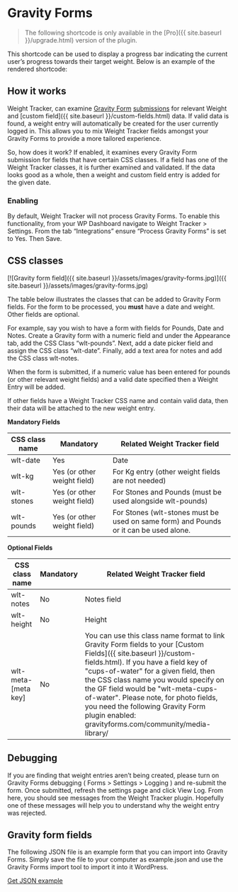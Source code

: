 # Gravity Forms

> The following shortcode is only available in the [Pro]({{ site.baseurl }}/upgrade.html) version of the plugin.

This shortcode can be used to display a progress bar indicating the current user’s progress towards their target weight. Below is an example of the rendered shortcode:

## How it works

Weight Tracker, can examine  [Gravity Form](https://www.gravityforms.com/)  [submissions](https://docs.gravityforms.com/gform_after_submission/)  for relevant Weight and [custom field]({{ site.baseurl }}/custom-fields.html) data. If valid data is found, a weight entry will automatically be created for the user currently logged in. This allows you to mix Weight Tracker fields amongst your Gravity Forms to provide a more tailored experience.

So, how does it work? If enabled, it examines every Gravity Form submission for fields that have certain CSS classes. If a field has one of the Weight Tracker classes, it is further examined and validated. If the data looks good as a whole, then a weight and custom field entry is added for the given date.

### Enabling

By default, Weight Tracker will not process Gravity Forms. To enable this functionality, from your WP Dashboard navigate to Weight Tracker > Settings. From the tab “Integrations” ensure “Process Gravity Forms” is set to Yes. Then Save.

## CSS classes

[![Gravity form field]({{ site.baseurl }}/assets/images/gravity-forms.jpg)]({{ site.baseurl }}/assets/images/gravity-forms.jpg)

The table below illustrates the classes that can be added to Gravity Form fields. For the form to be processed, you  **must**  have a date and weight. Other fields are optional.

For example, say you wish to have a form with fields for Pounds, Date and Notes. Create a Gravity form with a numeric field and under the Appearance tab, add the CSS Class “wlt-pounds”. Next, add a date picker field and assign the CSS class “wlt-date”. Finally, add a text area for notes and add the CSS class wlt-notes.

When the form is submitted, if a numeric value has been entered for pounds (or other relevant weight fields) and a valid date specified then a Weight Entry will be added.

If other fields have a Weight Tracker CSS name and contain valid data, then their data will be attached to the new weight entry.

**Mandatory Fields**

|CSS class name|Mandatory|Related Weight Tracker field
|--|--|--|
|wlt-date|Yes|Date
|wlt-kg|Yes (or other weight field)|For Kg entry (other weight fields are not needed)
|wlt-stones|Yes (or other weight field)|For Stones and Pounds (must be used alongside wlt-pounds)
|wlt-pounds|Yes (or other weight field)|For Stones (wlt-stones must be used on same form) and Pounds or it can be used alone.


**Optional Fields**

|CSS class name|Mandatory|Related Weight Tracker field
|--|--|--|
|wlt-notes|No|Notes field
|wlt-height|No|Height
|wlt-meta-[meta key]|No|You can use this class name format to link Gravity Form fields to your [Custom Fields]({{ site.baseurl }}/custom-fields.html). If you have a field key of "cups-of-water" for a given field, then the CSS class name you would specify on the GF field would be "wlt-meta-cups-of-water". Please note, for photo fields, you need the following Gravity Form plugin enabled: gravityforms.com/community/media-library/

## Debugging

If you are finding that weight entries aren’t being created, please turn on Gravity Forms debugging ( Forms > Settings > Logging ) and re-submit the form. Once submitted, refresh the settings page and click View Log. From here, you should see messages from the Weight Tracker plugin. Hopefully one of these messages will help you to understand why the weight entry was rejected.

## Gravity form fields

The following JSON file is an example form that you can import into Gravity Forms. Simply save the file to your computer as example.json and use the Gravity Forms import tool to import it into it WordPress.

[Get JSON example](https://gist.github.com/alicolville/40f6f3bf605a4febdfba6237e0b43977)